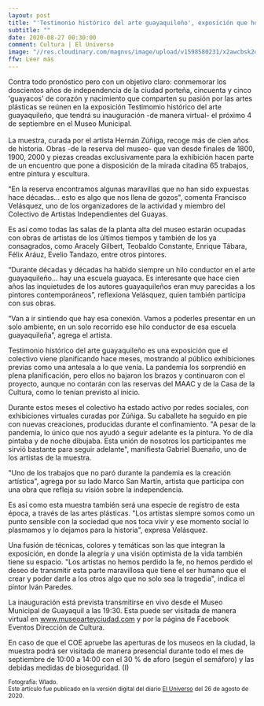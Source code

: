 ```yaml
---
layout: post
title: "'Testimonio histórico del arte guayaquileño', exposición que homenajea a la ciudad"
subtitle: ""
date: 2020-08-27 00:30:00
comment: Cultura | El Universo
image: "//res.cloudinary.com/magnvs/image/upload/v1598580231/x2awcbsk2ddeqs9foq1t.jpg"
ffw: Leer más
---
```


Contra todo pronóstico pero con un objetivo claro: conmemorar los doscientos años de independencia de la ciudad porteña, cincuenta y cinco 'guayacos' de corazón y nacimiento que comparten su pasión por las artes plásticas se reúnen en la exposición Testimomio histórico del arte guayaquileño, que tendrá su inauguración -de manera virtual- el próximo 4 de septiembre en el Museo Municipal.<br/> <br/>La muestra, curada por el artista Hernán Zúñiga, recoge más de cien años de historia. Obras -de la reserva del museo- que van desde finales de 1800, 1900, 2000 y piezas creadas exclusivamente para la exhibición hacen parte de un encuentro que pone a disposición de la mirada citadina 65 trabajos, entre pintura y escultura.

"En la reserva encontramos algunas maravillas que no han sido expuestas hace décadas... esto es algo que nos llena de gozos", comenta Francisco Velásquez, uno de los organizadores de la actividad y miembro del Colectivo de Artistas Independientes del Guayas.

Es así como todas las salas de la planta alta del museo estarán ocupadas con obras de artistas de los últimos tiempos y también de los ya consagrados, como Aracely Gilbert, Teobaldo Constante, Enrique Tábara, Félix Aráuz, Evelio Tandazo, entre otros pintores.

“Durante décadas y décadas ha habido siempre un hilo conductor en el arte guayaquileño... hay una escuela guayaca. Es interesante que hace cien años las inquietudes de los autores guayaquileños eran muy parecidas a los pintores contemporáneos”, reflexiona Velásquez, quien también participa con sus obras.

“Van a ir sintiendo que hay esa conexión. Vamos a poderles presentar en un solo ambiente, en un solo recorrido ese hilo conductor de esa escuela guayaquileña”, agrega el artista.

Testimonio histórico del arte guayaquileño es una exposición que el colectivo viene planificando hace meses, mostrando al público exhibiciones previas como una antesala a lo que venía. La pandemia los sorprendió en plena planificación, pero ellos no bajaron los brazos y continuaron con el proyecto, aunque no contarán con las reservas del MAAC y de la Casa de la Cultura, como lo tenían previsto al inicio.

Durante estos meses el colectivo ha estado activo por redes sociales, con exhibiciones virtuales curadas por Zúñiga. Su caballete ha seguido en pie con nuevas creaciones, producidas durante el confinamiento. "A pesar de la pandemia, lo único que nos ayudó a seguir adelante es la pintura. Yo de día pintaba y de noche dibujaba. Esta unión de nosotros los participantes me sirvió bastante para seguir adelante", manifiesta Gabriel Buenaño, uno de los artistas de la muestra.

"Uno de los trabajos que no paró durante la pandemia es la creación artística", agrega por su lado Marco San Martín, artista que participa con una obra que refleja su visión sobre la independencia.

Es así como esta muestra también será una especie de registro de esta época, a través de las artes plásticas. "Los artistas siempre somos como un punto sensible con la sociedad que nos toca vivir y ese momento social lo plasmamos y lo dejamos para la historia", expresa Velásquez.

Una fusión de técnicas, colores y temáticas son las que integran la exposición, en donde la alegría y una visión optimista de la vida también tiene su espacio. "Los artistas no hemos perdido la fe, no hemos perdido el deseo de transmitir esta parte maravillosa que tiene el ser humano que el crear y poder darle a los otros algo que no solo sea la tragedia", indica el pintor Iván Paredes.

La inauguración está prevista transmitirse en vivo desde el Museo Municipal de Guayaquil a las 19:30. Esta puede ser visitada de manera virtual en www.museoarteyciudad.com y por la página de Facebook Eventos Dirección de Cultura.

En caso de que el COE apruebe las aperturas de los museos en la ciudad, la muestra podrá ser visitada de manera presencial durante todo el mes de septiembre de 10:00 a 14:00 con el 30 % de aforo (según el semáforo) y las debidas medidas de bioseguridad. (I)

<small>Fotografía: Wlado. <br />Este artículo fue publicado en la versión digital del diario [El Universo](https://www.eluniverso.com/entretenimiento/2020/08/26/nota/7955809/testimonio-historico-arte-guayaquileno-muestra-que-colectivo?fbclid=IwAR1kRS9FyIDff1ohMnKGl_lnpW_AoLqRD2AdmHxlm5L6rzqnfSZm-i0xZWc) del 26 de agosto de 2020.</small>
